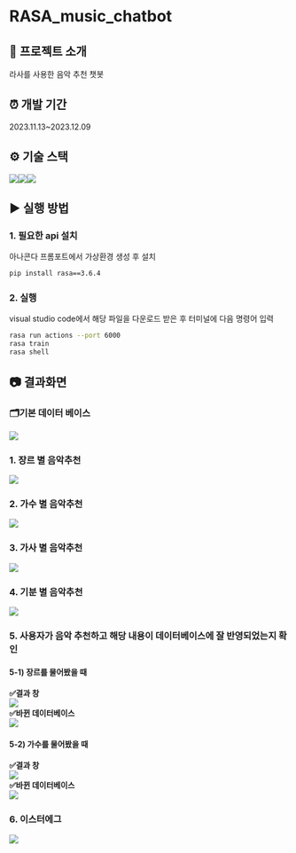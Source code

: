 # RASA_music_chatbot
## 📂 프로젝트 소개
라사를 사용한 음악 추천 챗봇

## ⏰ 개발 기간
2023.11.13~2023.12.09

## ⚙ 기술 스택
<img src="https://img.shields.io/badge/python-3776AB?style=for-the-badge&logo=python&logoColor=white"><img src="https://img.shields.io/badge/Rasa-5A17EE?style=for-the-badge&logo=Rasa&logoColor=white"><img src="https://img.shields.io/badge/mysql-4479A1?style=for-the-badge&logo=mysql&logoColor=white">

## ▶️ 실행 방법
### 1. 필요한 api 설치
아나콘다 프롬포트에서 가상환경 생성 후 설치</br>
```bash
pip install rasa==3.6.4
```

### 2. 실행
visual studio code에서 해당 파일을 다운로드 받은 후 터미널에 다음 명령어 입력</br>
```bash
rasa run actions --port 6000
rasa train
rasa shell
```

## 📷 결과화면
### 🗂️기본 데이터 베이스
<img src="https://github.com/jebomin/RASA_music_chatbot/assets/42407430/c431f4bf-adde-49ba-b13f-eb32b0b45ee6"><br/>
### 1. 장르 별 음악추천
<img src="https://github.com/jebomin/RASA_music_chatbot/assets/42407430/3e90768b-fdb7-4901-936c-b2ec7a198b0e"><br/>
### 2. 가수 별 음악추천
<img src="https://github.com/jebomin/RASA_music_chatbot/assets/42407430/6960732e-2bd7-4c8b-acc8-92bf31781ad0"><br/>
### 3. 가사 별 음악추천
<img src="https://github.com/jebomin/RASA_music_chatbot/assets/42407430/078d5f51-0e11-4251-8b03-cdcbe53396a7"><br/>
### 4. 기분 별 음악추천
<img src="https://github.com/jebomin/RASA_music_chatbot/assets/42407430/83b3a3d3-5489-49d7-9312-dcadcd8b5e54"><br/>
### 5. 사용자가 음악 추천하고 해당 내용이 데이터베이스에 잘 반영되었는지 확인
#### 5-1) 장르를 물어봤을 때
<b>✅결과 창</b><br/>
<img src="https://github.com/jebomin/RASA_music_chatbot/assets/42407430/a627504a-7fa2-4636-99ed-ed20000b068b"><br/>
<b>✅바뀐 데이터베이스</b><br/>
<img src="https://github.com/jebomin/RASA_music_chatbot/assets/42407430/b5b7dcd2-3b71-4213-80d4-264af06f145d"><br/>
#### 5-2) 가수를 물어봤을 때
<b>✅결과 창</b><br/>
<img src="https://github.com/jebomin/RASA_music_chatbot/assets/42407430/fcd84dc6-2b7c-43c8-b151-0e0fa41a937f"><br/>
<b>✅바뀐 데이터베이스</b><br/>
<img src="https://github.com/jebomin/RASA_music_chatbot/assets/42407430/e655b0dd-95e8-4dea-8e00-da9da1fc476d"><br/>
### 6. 이스터에그
<img src="https://github.com/jebomin/RASA_music_chatbot/assets/42407430/781c960e-5919-4929-a01b-aa2628f00d69"><br/>

